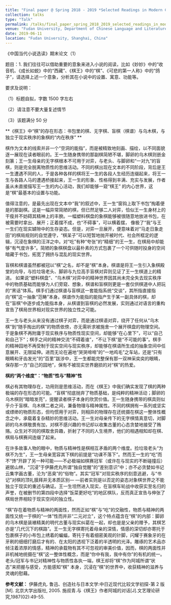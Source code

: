 ```yaml
---
title: "Final paper @ Spring 2018 - 2019 *Selected Readings in Modern Chinese Novels* "
collection: talks
type: "Talk"
permalink: /talks/final_paper_spring_2018_2019_selected_readings_in_modern_chinese_novels
venue: "Fudan University, Department of Chinese Language and Literature"
date: 2019-06-11
location: "Fudan University, Shanghai, China"
---
```


《中国当代小说选读》期末论文（1）

题目：1.	我们往往可以借助重要的意象来进入小说的阅读，比如《妙妙》中的“收音机、《成长如蜕》中的“西藏”、《棋王》中的“棋”、《可悲的第一人称》中的“鸽子”，请选择上述一个意象，分析其在小说中的设置、寓意、功能等。 

要求及说明：

（1）标题自拟，字数 1500 字左右

（2）请注意不要大量复述情节

（3）该题满分 50 分

**《棋王》中“棋”的存在形态：书包里的棋、无字棋、盲棋（棋谱）与乌木棋，与独立于现实秩序的象棋的“内在秩序” **

棋作为文本的线索并非一个“空洞的能指”，而是被精致地刻画、描绘，以不同面貌逐一展现在读者眼前的。王一生随身携带的那副棋简陋不堪，脚卵的乌木棋则嵌金刻篆；王一生母亲的无字棋根本不可用于对弈，与老头、与脚卵和“一对九”的盲棋，则是完全脱离物质性的思维活动。不同的棋出现在文本的不同阶段，背后是王一生遭遇不同的人，于是各种各样的棋将王一生的各段人生经历连缀起来，将王一生与各路人马的遭遇桥接起来，王一生的形象、性格得到丰满、充实与发展，作者虽从未直接描写王一生的内心活动，我们却能够一窥“棋王” 的内心世界，这是“棋”最基本的设置与功能。 

值得注意的，是最先出现在文本中“我”的叙述中，王一生“窗钩上取下书包”掏着便是的那副棋。这是一幅异常简陋的棋，但已然足够二人对弈，恰似王一生身材上的干瘦并不妨碍其精神上的丰腴。一幅塑料棋盘的象棋能够被很随意地放进书包，在被需要时拿出、展开；正着摆不成，也“不碍事”，可以横着摆， 像极了“我”与王一生们在现实罅隙中的生存姿态。但是，对弈一旦展开，便意味着对“马走日象走田”的棋局规则的自觉遵守，“棋呆子”可以短暂地抛开被时代、社会所框定的逻辑，沉浸在象棋的汪洋之中。对“吃”有种“夸张”的“精细”的王一生，在棋局中却能够“有气度许多”。简陋的象棋棋盘以最朴素的方式包裹了一个可供随时投身的空间暗藏于书包，拓宽了拥挤与混乱的现实世界。 

盲棋和棋谱虽然都被冠以“棋”之名，却不是“棋”本身。棋谱是将王一生引入象棋殿堂的向导，与捡垃圾老头、脚卵与九位高手盲棋对弈则见证了王一生棋道上的精进。 如果说“塑料棋盘”、“乌木棋”对弈中的精神世界因其尚未完全失去现实秩序中的物质基础而能够为人们旁窥、想象，棋谱和盲棋则更是一套仅供棋道中人把玩的“黑话”体系。棋手们通过棋谱与盲棋这一套能指系统“交谈”，其所指直接指向“棋”这一抽象“范畴”本身。棋谱作为能指的能指产生于某一副具体的棋，却在“盲棋”中逐步成为能指本身，从棋谱到盲棋的必然发展，实则通过对语言的重构宣告了棋局世界相对现实世界的独立性之可能。 

王一生与老头从来没有通过棋子对弈，而是通过棋语对弈，绕开了任何从“乌木棋”到“随手掏出的棋”的物质依傍，亦无需祈求被施舍一个展开棋盘的物理空间。于是象棋不再附庸于现实秩序与物质性现实空间，却能够“在心里下”，可以“自己和自己下”；棋手之间的精神交流“不碍着谁”，“不让下棋”是“不可能的事”。棋手的精神园地不再受制于现实空间与现实秩序，却能够在棋语所生成的抽象空间中任意展开、无限延伸。进而无论在遍地“哭哭啼啼”的“一地鸡毛”之车站，还是“只有眼睛和牙齿发光”的“百里”跋涉中，王一生都能完整保有那一双神采奕奕的眼睛，保存那一方“自己的园地”，保有不被现实世界磨损的对“棋”的热爱。 

**棋的“两个维度”：“物质”性与“精神”性** 

棋必有其物理存在，功用则是思维活动，而在《棋王》中我们确实发现了棋的两种极端的存在形态的可能。“盲棋”彻底抛弃了物质基础，是纯粹的精神活动；脚卵的乌木棋则“暗暗发亮”，提醒读者棋子本身的欣赏价值。王一生随身携带的棋具则似乎介于盲棋、乌木棋二者之间，兼备物理与精神属性。不同的棋拥有一系列或坚实或缥缈的物质形态，但均惯用于对弈，则相异的物理存在还统摄在棋这一整体性概念之中，承载着复杂精妙的思维活动。王一生对母亲传下的无字棋情真意切，对脚卵的乌木棋敬畏有加，对棋不感兴趣的书记却以收集古董的心态贪婪地接受了贿赂。众生对不同的棋取舍异趣，折射了不同的人生境界，他们的相遇相知却在棋、棋局与棋赛间连缀了起来。 

在许多故事人物的眼中，物质与精神性是棋相互矛盾的两个维度。捡垃圾老头“为棋不为生”，王一生母亲宽容其下棋的前提是“功课不落下”。然而王一生的“吃”而不“馋”开辟了另一种可能——不必极端如棋赛冠军（或许在与现实的不断碰撞后）避居山林，“沉浸”于伊藤虎丸所谓“独自觉醒”的“差别意识”中；亦不必贪婪如书记云集字画古董，沦为“恶臭”的“俗物”。其实“冠军”对现实秩序的刻意逃避，与“书记”对棋的顶礼膜拜并无本质区别—
—前者实则是以否定的姿态对象棋世界之不能独立于现实的重述与确证。王一生坦然进入现实，在盲棋车轮战中收获实至名归的声誉，在被删节的第四段中选择“饭菜更好吃”的地区棋队，反而真正宣告与伸张了棋局世界相较于现实空间的独立性。 

 “棋”存在着物质与精神的两面性，然而正如“棋”与“吃”的交融性，物质与精神的两面性又统一于棋的“一体”性而并非“二元对立”，这个特点蕴含在“棋”的内部：脚卵的乌木棋是装裱精美的明代古董与现实纠葛在一起，却也是是父亲的赠予，其棋艺亦是“几代沉下的棋路”。王一生无字棋寄托着母亲的深情，情感的深切却亦寄托于包裹棋子的小布包上绣着的蝙蝠，寄托于有着细密美观的针脚，闪耀于赛象牙的在牙刷的细细打磨后才有的、在太阳的透视下泛着的半透明的光泽。雕琢的艺术品亦倾注着浓厚的情感，精神的承载物有其不可忽视的审美价值，因而，棋的两面性并非机械地统摄在“棋”这一整体性概念，而是“你中有我，我中有你”的有机的统一。老头/冠军与书记对精神性与物质性各执一端，棋王却将“棋”作为阿城所谓“状态”来把握与感受，方能感知“棋” 本身，沉浸在“棋”的世界中，收获精神的滋养与灵魂的慰藉。 

**参考文献：** 
伊藤虎丸. 鲁迅、创造社与日本文学:中日近现代比较文学初探-第 2 版[M]. 北京大学出版社, 2005. 
施叔青.与《棋王》作者阿城的对话[J].文艺理论研究,1987(02):49-55. 

